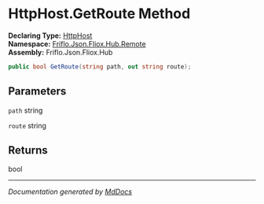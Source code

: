 ﻿<!--  
  <auto-generated>   
    The contents of this file were generated by a tool.  
    Changes to this file may be list if the file is regenerated  
  </auto-generated>   
-->

# HttpHost.GetRoute Method

**Declaring Type:** [HttpHost](../index.md)  
**Namespace:** [Friflo.Json.Fliox.Hub.Remote](../../index.md)  
**Assembly:** Friflo.Json.Fliox.Hub

```csharp
public bool GetRoute(string path, out string route);
```

## Parameters

`path`  string

`route`  string

## Returns

bool

___

*Documentation generated by [MdDocs](https://github.com/ap0llo/mddocs)*
